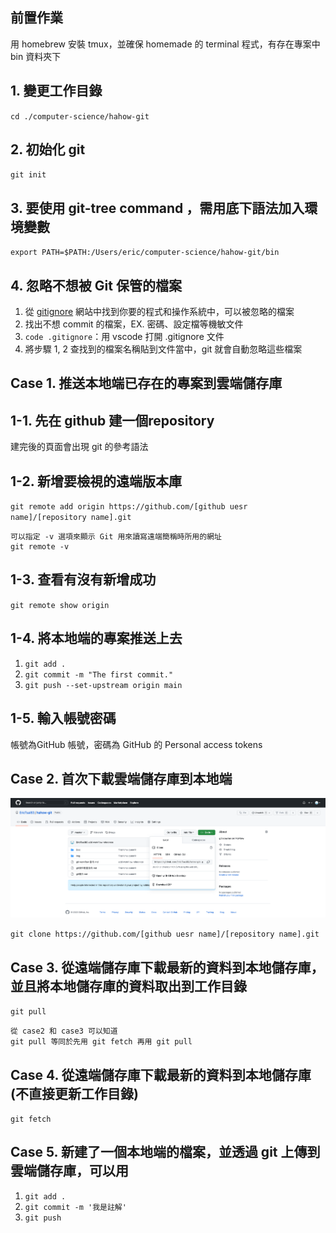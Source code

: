 ## 前置作業
用 homebrew 安裝 tmux，並確保 homemade 的 terminal 程式，有存在專案中 bin 資料夾下
## 1. 變更工作目錄
`cd ./computer-science/hahow-git`

## 2. 初始化 git
`git init`

## 3. 要使用 git-tree command ，需用底下語法加入環境變數
`export PATH=$PATH:/Users/eric/computer-science/hahow-git/bin`

## 4. 忽略不想被 Git 保管的檔案
1. 從 [gitignore](https://www.toptal.com/developers/gitignore) 網站中找到你要的程式和操作系統中，可以被忽略的檔案
2. 找出不想 commit 的檔案，EX. 密碼、設定檔等機敏文件
3. `code .gitignore`：用 vscode 打開 .gitignore 文件
4. 將步驟 1, 2 查找到的檔案名稱貼到文件當中，git 就會自動忽略這些檔案


## Case 1. 推送本地端已存在的專案到雲端儲存庫
## 1-1. 先在 github 建一個repository
建完後的頁面會出現 git 的參考語法
## 1-2.  新增要檢視的遠端版本庫
`git remote add origin https://github.com/[github uesr name]/[repository name].git`

```
可以指定 -v 選項來顯示 Git 用來讀寫遠端簡稱時所用的網址
git remote -v
```
## 1-3. 查看有沒有新增成功
`git remote show origin`
## 1-4. 將本地端的專案推送上去
1. `git add .`
2. `git commit -m "The first commit."`
3. `git push --set-upstream origin main`
## 1-5. 輸入帳號密碼
帳號為GitHub 帳號，密碼為 GitHub 的 Personal access tokens 

## Case 2. 首次下載雲端儲存庫到本地端
![git clone by using HTTPS](./Img/git_clone_by_using_HTTPS.png)

`git clone https://github.com/[github uesr name]/[repository name].git`

## Case 3. 從遠端儲存庫下載最新的資料到本地儲存庫，並且將本地儲存庫的資料取出到工作目錄
`git pull`

```
從 case2 和 case3 可以知道
git pull 等同於先用 git fetch 再用 git pull
```
## Case 4. 從遠端儲存庫下載最新的資料到本地儲存庫(不直接更新工作目錄)
`git fetch`

## Case 5. 新建了一個本地端的檔案，並透過 git 上傳到雲端儲存庫，可以用
1. `git add .`
2. `git commit -m '我是註解'`
3. `git push`
